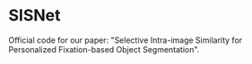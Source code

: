 # SISNet
Official code for our paper: "Selective Intra-image Similarity for Personalized Fixation-based Object Segmentation".
